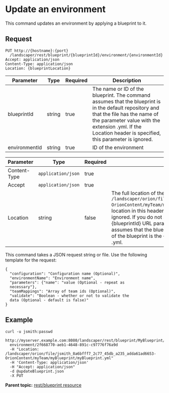 # Update an environment

This command updates an environment by applying a blueprint to it.

## Request

```
PUT http://{hostname}:{port}
  /landscaper/rest/blueprint/{blueprintId}/environment/{environmentId}
Accept: application/json
Content-Type: application/json
Location: {blueprintLocation}

```

|Parameter|Type|Required|Description|
|---------|----|--------|-----------|
|blueprintId|string|true|The name or ID of the blueprint. The command assumes that the blueprint is in the default repository and that the file has the name of the parameter value with the extension .yml. If the Location header is specified, this parameter is ignored.|
|environmentId|string|true|ID of the environment|

|Parameter|Type|Required|Description|
|---------|----|--------|-----------|
|Content-Type|`application/json`|true| |
|Accept|`application/json`|true| |
|Location|string|false|The full location of the blueprint, such as `/landscaper/orion/file/jsmith_8a6bfff7_2c77_45db_a235_adda61ad6653-OrionContent/myTeam/myBlueprint/myBlueprint.yml`. If you specify the location in this header, the value of the \{blueprintId\} URL parameter is ignored. If you do not specify the location in this header, the value of the \{blueprintId\} URL parameter is used instead. In this case, the command assumes that the blueprint is in the default repository and that the name of the blueprint is the \{blueprintId\} URL parameter plus the extension .yml.|

This command takes a JSON request string or file. Use the following template for the request:

```
{
  "configuration": "Configuration name (Optional)",
  "environmentName": "Environment name",
  "parameters": {"name": "value (Optional - repeat as 
  necessary"},
  "teamMappings": "Array of team ids (Optional)",
  "validate": "Boolean - whether or not to validate the 
  data (Optional - default is false)"
}

```

## Example

```
curl -u jsmith:passwd 
  http://myserver.example.com:8080/landscaper/rest/blueprint/MyBlueprint/
  environment/2f668770-aeb1-4648-891c-c97776f76a9d
  -H "Location: /landscaper/orion/file/jsmith_8a6bfff7_2c77_45db_a235_adda61ad6653-OrionContent/myTeam/myBlueprint/myBlueprint.yml"
  -H 'Content-Type: application/json'
  -H "Accept: application/json"
  -d @updateBlueprint.json
  -X PUT
```

**Parent topic:** [rest/blueprint resource](../../com.edt.api.doc/topics/rest_blueprint_.md)

